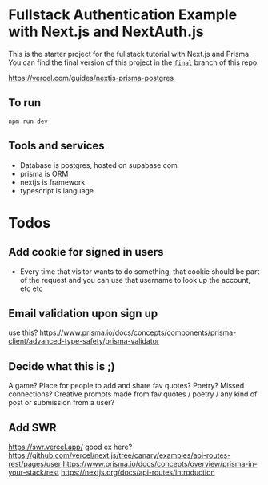 # Fullstack Authentication Example with Next.js and NextAuth.js

This is the starter project for the fullstack tutorial with Next.js and Prisma. You can find the final version of this project in the [`final`](https://github.com/prisma/blogr-nextjs-prisma/tree/final) branch of this repo.

https://vercel.com/guides/nextjs-prisma-postgres

## To run

`npm run dev`

## Tools and services

- Database is postgres, hosted on supabase.com
- prisma is ORM
- nextjs is framework
- typescript is language

# Todos

## Add cookie for signed in users

- Every time that visitor wants to do something, that cookie should be part of the request and you can use that username to look up the account, etc etc

## Email validation upon sign up

use this? https://www.prisma.io/docs/concepts/components/prisma-client/advanced-type-safety/prisma-validator

## Decide what this is ;)

A game? Place for people to add and share fav quotes?
Poetry? Missed connections? Creative prompts made from fav quotes / poetry / any kind of post or submission from a user?

## Add SWR

https://swr.vercel.app/
good ex here? https://github.com/vercel/next.js/tree/canary/examples/api-routes-rest/pages/user
https://www.prisma.io/docs/concepts/overview/prisma-in-your-stack/rest
https://nextjs.org/docs/api-routes/introduction
